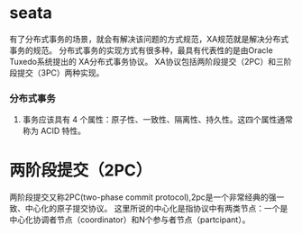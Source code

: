 
# seata
有了分布式事务的场景，就会有解决该问题的方式规范，XA规范就是解决分布式事务的规范。
分布式事务的实现方式有很多种，最具有代表性的是由Oracle Tuxedo系统提出的 XA分布式事务协议。
XA协议包括两阶段提交（2PC）和三阶段提交（3PC）两种实现。


### 分布式事务
1. 事务应该具有 4 个属性：原子性、一致性、隔离性、持久性。这四个属性通常称为 ACID 特性。


# 两阶段提交（2PC）
两阶段提交又称2PC(two-phase commit protocol),2pc是一个非常经典的强一致、中心化的原子提交协议。
这里所说的中心化是指协议中有两类节点：一个是中心化协调者节点（coordinator）和N个参与者节点（partcipant）。

